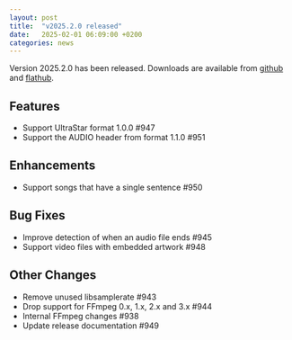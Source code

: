 ```yaml
---
layout: post
title:  "v2025.2.0 released"
date:   2025-02-01 06:09:00 +0200
categories: news
---
```

Version 2025.2.0 has been released.
Downloads are available from [github](https://github.com/UltraStar-Deluxe/USDX/releases/tag/v2025.2.0)
and [flathub](https://flathub.org/apps/eu.usdx.UltraStarDeluxe).

## Features
* Support UltraStar format 1.0.0 #947
* Support the AUDIO header from format 1.1.0 #951

## Enhancements
* Support songs that have a single sentence #950

## Bug Fixes
* Improve detection of when an audio file ends #945
* Support video files with embedded artwork #948

## Other Changes
* Remove unused libsamplerate #943
* Drop support for FFmpeg 0.x, 1.x, 2.x and 3.x #944
* Internal FFmpeg changes #938
* Update release documentation #949
